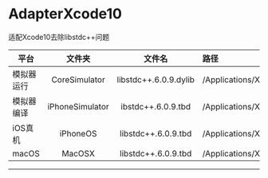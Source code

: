 # AdapterXcode10


适配Xcode10去除libstdc++问题



| 平台        | 文件夹    | 文件名  | 路径 |
| --------   | :-----:   | :----: |:---- |
| 模拟器运行  | CoreSimulator|libstdc++.6.0.9.dylib|/Applications/Xcode.app/Contents/Developer/Platforms/iPhoneOS.platform/Developer/Library/CoreSimulator/Profiles/Runtimes/iOS.simruntime/Contents/Resources/RuntimeRoot/usr/lib/ |
| 模拟器编译 | iPhoneSimulator |ibstdc++.6.0.9.tbd|	/Applications/Xcode.app/Contents/Developer/Platforms/iPhoneSimulator.platform/Developer/SDKs/iPhoneSimulator.sdk/usr/lib/|
| iOS真机  | iPhoneOS |libstdc++.6.0.9.tbd|	/Applications/Xcode.app/Contents/Developer/Platforms/iPhoneOS.platform/Developer/SDKs/iPhoneOS.sdk/usr/lib/|
| macOS    | MacOSX |libstdc++.6.0.9.tbd|	/Applications/Xcode.app/Contents/Developer/Platforms/MacOSX.platform/Developer/SDKs/MacOSX.sdk/usr/lib/|
--------------------- 
